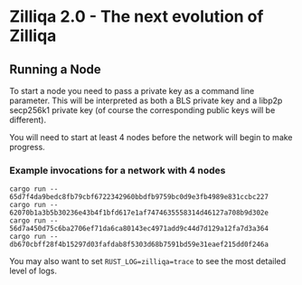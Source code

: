 # Zilliqa 2.0 - The next evolution of Zilliqa

## Running a Node

To start a node you need to pass a private key as a command line parameter.
This will be interpreted as both a BLS private key and a libp2p secp256k1 private key (of course the corresponding public keys will be different).

You will need to start at least 4 nodes before the network will begin to make progress.

### Example invocations for a network with 4 nodes

```
cargo run -- 65d7f4da9bedc8fb79cbf6722342960bbdfb9759bc0d9e3fb4989e831ccbc227
cargo run -- 62070b1a3b5b30236e43b4f1bfd617e1af7474635558314d46127a708b9d302e
cargo run -- 56d7a450d75c6ba2706ef71da6ca80143ec4971add9c44d7d129a12fa7d3a364
cargo run -- db670cbff28f4b15297d03fafdab8f5303d68b7591bd59e31eaef215dd0f246a
```

You may also want to set `RUST_LOG=zilliqa=trace` to see the most detailed level of logs.
